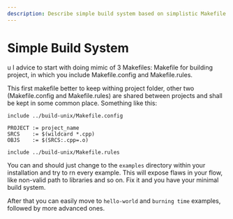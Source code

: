 ```yaml
---
description: Describe simple build system based on simplistic Makefile from example
---
```


# Simple Build System

u I advice to start with doing mimic of 3 Makefiles: Makefile for building project, in which you include Makefile.config and Makefile.rules.

This first makefile better to keep withing project folder, other two \(Makefile.config and Makefile.rules\) are shared between projects and shall be kept in some common place. Something like this:

```text
include ../build-unix/Makefile.config

PROJECT := project_name
SRCS    := $(wildcard *.cpp)
OBJS    := $(SRCS:.cpp=.o)

include ../build-unix/Makefile.rules
```

You can and should just change to the `examples` directory within your installation and try to rn every example. This will expose flaws in your flow, like non-valid path to libraries and so on. Fix it and you have your minimal build system.

After that you can easily move to `hello-world` and `burning time` examples, followed by more advanced ones.

